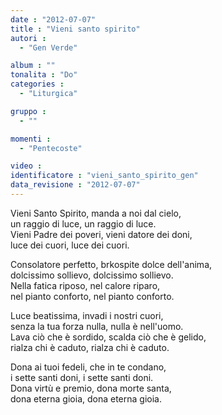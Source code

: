 ```yaml
---
date : "2012-07-07"
title : "Vieni santo spirito"
autori : 
  - "Gen Verde"

album : ""
tonalita : "Do"
categories : 
  - "Liturgica"

gruppo : 
  - ""

momenti : 
  - "Pentecoste"

video : 
identificatore : "vieni_santo_spirito_gen"
data_revisione : "2012-07-07"
---
```

  
  
Vieni Santo Spirito, manda a noi dal cielo,  
un raggio di luce, un raggio di luce.  
Vieni Padre dei poveri, vieni datore dei doni,  
luce dei cuori, luce  dei cuori.  
  
  
Consolatore perfetto, brkospite dolce dell'anima,  
dolcissimo sollievo, dolcissimo sollievo.  
Nella fatica riposo, nel calore riparo,  
nel pianto conforto, nel pianto conforto.  
  
  
Luce beatissima, invadi i nostri cuori,  
senza la tua forza nulla, nulla è nell'uomo.  
Lava ciò che è sordido, scalda ciò che è gelido,  
rialza chi è caduto, rialza chi è caduto.  
  
  
Dona ai tuoi fedeli, che in te condano,  
i sette santi doni, i sette santi doni.  
Dona virtù e premio, dona morte santa,  
dona eterna gioia, dona eterna gioia.  
  
  
  
